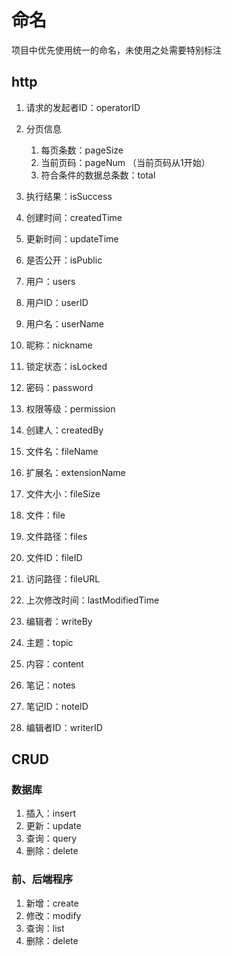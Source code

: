 # 命名

项目中优先使用统一的命名，未使用之处需要特别标注

## http

1. 请求的发起者ID：operatorID
2. 分页信息
    1. 每页条数：pageSize
    2. 当前页码：pageNum （当前页码从1开始）
    3. 符合条件的数据总条数：total
3. 执行结果：isSuccess
4. 创建时间：createdTime
5. 更新时间：updateTime
6. 是否公开：isPublic

7. 用户：users
8. 用户ID：userID
9. 用户名：userName
10. 昵称：nickname
11. 锁定状态：isLocked
12. 密码：password
13. 权限等级：permission
14. 创建人：createdBy

15. 文件名：fileName
16. 扩展名：extensionName
17. 文件大小：fileSize
18. 文件：file
19. 文件路径：files
20. 文件ID：fileID
21. 访问路径：fileURL
22. 上次修改时间：lastModifiedTime

23. 编辑者：writeBy
24. 主题：topic
25. 内容：content
26. 笔记：notes
27. 笔记ID：noteID
28. 编辑者ID：writerID

## CRUD

### 数据库

1. 插入：insert
2. 更新：update
3. 查询：query
4. 删除：delete

### 前、后端程序

1. 新增：create
2. 修改：modify
3. 查询：list
4. 删除：delete
